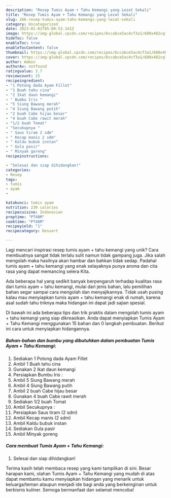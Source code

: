 ```yaml
---
description: "Resep Tumis Ayam + Tahu Kemangi yang Lezat Sekali"
title: "Resep Tumis Ayam + Tahu Kemangi yang Lezat Sekali"
slug: 266-resep-tumis-ayam-tahu-kemangi-yang-lezat-sekali
category: Uncategorized
date: 2023-01-01T05:09:53.141Z
image: https://img-global.cpcdn.com/recipes/6ccabce5ac4cf3a1/680x482cq70/tumis-ayam-tahu-kemangi-foto-resep-utama.jpg
hideToc: false
enableToc: true
enableTocContent: false
thumbnail: https://img-global.cpcdn.com/recipes/6ccabce5ac4cf3a1/680x482cq70/tumis-ayam-tahu-kemangi-foto-resep-utama.jpg
cover: https://img-global.cpcdn.com/recipes/6ccabce5ac4cf3a1/680x482cq70/tumis-ayam-tahu-kemangi-foto-resep-utama.jpg
author: Admin
authorAv: notfound
ratingvalue: 3.7
reviewcount: 15
recipeingredient:
- "1 Potong dada Ayam Fillet"
- "1 Buah tahu cina"
- "2 Ikat daun kemangi"
- " Bumbu Iris "
- "5 Siung Bawang merah"
- "4 Siung Bawang putih"
- "2 buah Cabe hijau besar"
- "4 buah Cabe rawit merah"
- "1/2 buah Tomat"
- "Secukupnya "
- " Saus tiram 2 sdm"
- " Kecap manis 2 sdm"
- " Kaldu bubuk instan"
- " Gula pasir"
- " Minyak goreng"
recipeinstructions:

- "Selesai dan siap dihidangkan!"
categories:
- Resep
tags:
- tumis
- ayam
- 

katakunci: tumis ayam  
nutrition: 239 calories
recipecuisine: Indonesian
preptime: "PT40M"
cooktime: "PT46M"
recipeyield: "1"
recipecategory: Dessert

---
```





Lagi mencari inspirasi resep tumis ayam + tahu kemangi yang unik? Cara membuatnya sangat tidak terlalu sulit namun tidak gampang juga. Jika salah mengolah maka hasilnya akan hambar dan bahkan tidak sedap. Padahal tumis ayam + tahu kemangi yang enak selayaknya punya aroma dan cita rasa yang dapat memancing selera Kita.







Ada beberapa hal yang sedikit banyak berpengaruh terhadap kualitas rasa dari tumis ayam + tahu kemangi, mulai dari jenis bahan, lalu pemilihan bahan segar sampai cara mengolah dan menyajikannya. Tidak usah pusing kalau mau menyiapkan tumis ayam + tahu kemangi enak di rumah, karena asal sudah tahu triknya maka hidangan ini dapat jadi sajian spesial.






Di bawah ini ada beberapa tips dan trik praktis dalam mengolah tumis ayam + tahu kemangi yang siap dikreasikan. Anda dapat menyiapkan Tumis Ayam + Tahu Kemangi menggunakan 15 bahan dan 0 langkah pembuatan. Berikut ini cara untuk menyiapkan hidangannya.

<!--inarticleads1-->

##### Bahan-bahan dan bumbu yang dibutuhkan dalam pembuatan Tumis Ayam + Tahu Kemangi:

1. Sediakan 1 Potong dada Ayam Fillet
1. Ambil 1 Buah tahu cina
1. Gunakan 2 Ikat daun kemangi
1. Persiapkan  Bumbu Iris :
1. Ambil 5 Siung Bawang merah
1. Ambil 4 Siung Bawang putih
1. Ambil 2 buah Cabe hijau besar
1. Gunakan 4 buah Cabe rawit merah
1. Sediakan 1/2 buah Tomat
1. Ambil Secukupnya :
1. Persiapkan  Saus tiram (2 sdm)
1. Ambil  Kecap manis (2 sdm)
1. Ambil  Kaldu bubuk instan
1. Sediakan  Gula pasir
1. Ambil  Minyak goreng




<!--inarticleads2-->

##### Cara membuat Tumis Ayam + Tahu Kemangi:


1. Selesai dan siap dihidangkan!



Terima kasih telah membaca resep yang kami tampilkan di sini. Besar harapan kami, olahan Tumis Ayam + Tahu Kemangi yang mudah di atas dapat membantu kamu menyiapkan hidangan yang menarik untuk keluarga/teman ataupun menjadi ide bagi anda yang berkeinginan untuk berbisnis kuliner. Semoga bermanfaat dan selamat mencoba!
